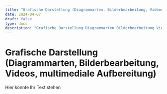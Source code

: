 ```yaml
---
title: "Grafische Darstellung (Diagrammarten, Bilderbearbeitung, Videos, multimediale Aufbereitung)"
date: 2024-04-07
draft: false
type: docs
description: "Grafische Darstellung Diagrammarten Bilderbearbeitung Videos multimediale Aufbereitung"
---
```


# Grafische Darstellung (Diagrammarten, Bilderbearbeitung, Videos, multimediale Aufbereitung)

Hier könnte Ihr Text stehen